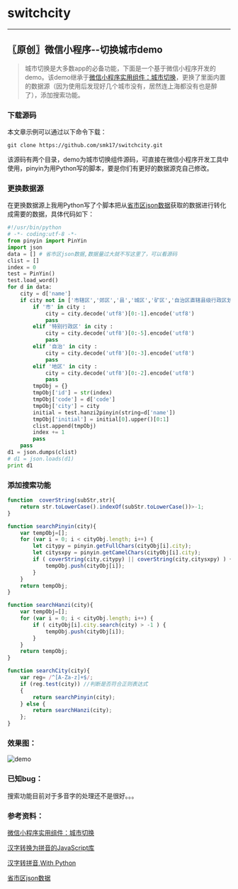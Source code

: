 # switchcity
---
〖原创〗微信小程序--切换城市demo
---

> 城市切换是大多数app的必备功能，下面是一个基于微信小程序开发的demo。该demo继承于[微信小程序实用组件：城市切换](http://www.wxapp-union.com/thread-1644-1-1.html)，更换了里面内置的数据源（因为使用后发现好几个城市没有，居然连上海都没有也是醉了），添加搜索功能。

### 下载源码

本文章示例可以通过以下命令下载：

~~~ shell
git clone https://github.com/smk17/switchcity.git
~~~
该源码有两个目录，demo为城市切换组件源码，可直接在微信小程序开发工具中使用，pinyin为用Python写的脚本，要是你们有更好的数据源克自己修改。

### 更换数据源

在更换数据源上我用Python写了个脚本把从[省市区json数据](https://www.oschina.net/code/snippet_149862_53831)获取的数据进行转化成需要的数据，具体代码如下：

~~~ Python
#!/usr/bin/python
# -*- coding:utf-8 -*-
from pinyin import PinYin
import json
data = [] # 省市区json数据,数据量过大就不写这里了，可以看源码
clist = []
index = 0
test = PinYin()
test.load_word()
for d in data:
	city = d['name']
	if city not in ['市辖区','郊区','县','城区','矿区','自治区直辖县级行政区划'] and '省' not in city and d['level'] < 3 :
		if '市' in city :
			city = city.decode('utf8')[0:-1].encode('utf8')
			pass
		elif '特别行政区' in city :
			city = city.decode('utf8')[0:-5].encode('utf8')
			pass
		elif '自治' in city :
			city = city.decode('utf8')[0:-3].encode('utf8')
			pass
		elif '地区' in city :
			city = city.decode('utf8')[0:-2].encode('utf8')
			pass
		tmpObj = {}
		tmpObj['id'] = str(index)
		tmpObj['code'] = d['code']
		tmpObj['city'] = city
		initial = test.hanzi2pinyin(string=d['name'])
		tmpObj['initial'] = initial[0].upper()[0:1]
		clist.append(tmpObj)
		index += 1
		pass
	pass
d1 = json.dumps(clist)
# d1 = json.loads(d1)
print d1
~~~

### 添加搜索功能

~~~ javascript
function  coverString(subStr,str){
	return str.toLowerCase().indexOf(subStr.toLowerCase())>-1;
}

function searchPinyin(city){
	var tempObj=[];
	for (var i = 0; i < cityObj.length; i++) {
		let citypy = pinyin.getFullChars(cityObj[i].city);
        let citysxpy = pinyin.getCamelChars(cityObj[i].city);
        if ( coverString(city,citypy) || coverString(city,citysxpy) ) {
            tempObj.push(cityObj[i]);
        }
    }
    return tempObj;
}

function searchHanzi(city){
	var tempObj=[];
	for (var i = 0; i < cityObj.length; i++) {
        if ( cityObj[i].city.search(city) > -1 ) {
            tempObj.push(cityObj[i]);
        }
    }
    return tempObj;
}

function searchCity(city){
	var reg= /^[A-Za-z]+$/;
	if (reg.test(city)) //判断是否符合正则表达式
	{
		return searchPinyin(city);
	} else {
		return searchHanzi(city);
	};
}
~~~

### 效果图：

![demo](demo.gif)

### 已知bug：

搜索功能目前对于多音字的处理还不是很好。。。

### 参考资料：

[微信小程序实用组件：城市切换](http://www.wxapp-union.com/thread-1644-1-1.html)

[汉字转换为拼音的JavaScript库](https://my.oschina.net/tommyfok/blog/202412)

[汉字转拼音,With Python](https://github.com/cleverdeng/pinyin.py)

[省市区json数据](https://www.oschina.net/code/snippet_149862_53831)
